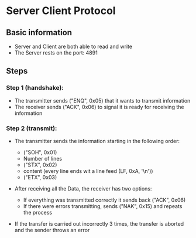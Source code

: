 # Server Client Protocol
## Basic information
- Server and Client are both able to read and write
- The Server rests on the port: 4891

## Steps
### Step 1 (handshake):
- The transmitter sends ("ENQ", 0x05) that it wants to transmit information
- The receiver sends ("ACK", 0x06) to signal it is ready for receiving the information

### Step 2 (transmit):
- The transmitter sends the information starting in the following order:
  - ("SOH", 0x01)
  - Number of lines
  - ("STX", 0x02)
  - content (every line ends wit a line feed (LF, 0xA, '\n'))
  - ("ETX", 0x03)

- After receiving all the Data, the receiver has two options:
  - If everything was transmitted correctly it sends back ("ACK", 0x06)
  - If there were errors transmitting, sends ("NAK", 0x15) and repeats the process

- If the transfer is carried out incorrectly 3 times, the transfer is aborted and the sender throws an error

